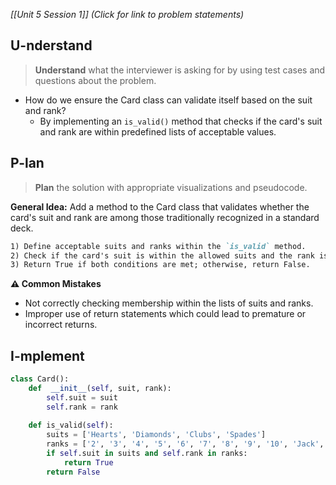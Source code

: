*[[Unit 5 Session 1]] (Click for link to problem statements)*

## U-nderstand
 
> **Understand** what the interviewer is asking for by using test cases and questions about the problem.

- How do we ensure the Card class can validate itself based on the suit and rank?
  - By implementing an `is_valid()` method that checks if the card's suit and rank are within predefined lists of acceptable values.

## P-lan

> **Plan** the solution with appropriate visualizations and pseudocode.

**General Idea:** Add a method to the Card class that validates whether the card's suit and rank are among those traditionally recognized in a standard deck.

```markdown
1) Define acceptable suits and ranks within the `is_valid` method.
2) Check if the card's suit is within the allowed suits and the rank is within the allowed ranks.
3) Return True if both conditions are met; otherwise, return False.
```

**⚠️ Common Mistakes**

- Not correctly checking membership within the lists of suits and ranks.
- Improper use of return statements which could lead to premature or incorrect returns.

## I-mplement

```python
class Card():
    def  __init__(self, suit, rank):
        self.suit = suit
        self.rank = rank
        
    def is_valid(self):
        suits = ['Hearts', 'Diamonds', 'Clubs', 'Spades']
        ranks = ['2', '3', '4', '5', '6', '7', '8', '9', '10', 'Jack', 'Queen', 'King', 'Ace']
        if self.suit in suits and self.rank in ranks:
            return True
        return False
```